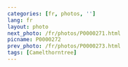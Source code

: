 ```yaml
---
categories: [fr, photos, '']
lang: fr
layout: photo
next_photo: /fr/photos/P0000271.html
picname: P0000272
prev_photo: /fr/photos/P0000273.html
tags: [Camelthorntree]
---
```

